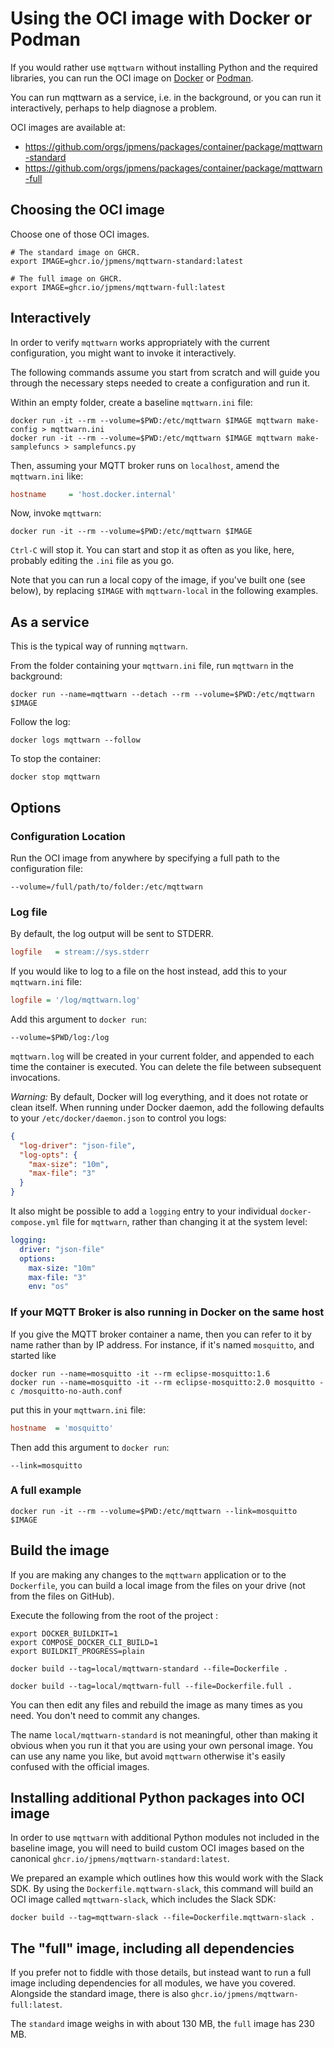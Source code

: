 # Using the OCI image with Docker or Podman

If you would rather use `mqttwarn` without installing Python and the required
libraries, you can run the OCI image on [Docker] or [Podman].

You can run mqttwarn as a service, i.e. in the background, or you can run it
interactively, perhaps to help diagnose a problem.

OCI images are available at:

- https://github.com/orgs/jpmens/packages/container/package/mqttwarn-standard
- https://github.com/orgs/jpmens/packages/container/package/mqttwarn-full

## Choosing the OCI image

Choose one of those OCI images.
```shell
# The standard image on GHCR.
export IMAGE=ghcr.io/jpmens/mqttwarn-standard:latest

# The full image on GHCR.
export IMAGE=ghcr.io/jpmens/mqttwarn-full:latest
```

## Interactively

In order to verify `mqttwarn` works appropriately with the current
configuration, you might want to invoke it interactively.

The following commands assume you start from scratch and will guide you through
the necessary steps needed to create a configuration and run it.

Within an empty folder, create a baseline `mqttwarn.ini` file:
```shell
docker run -it --rm --volume=$PWD:/etc/mqttwarn $IMAGE mqttwarn make-config > mqttwarn.ini
docker run -it --rm --volume=$PWD:/etc/mqttwarn $IMAGE mqttwarn make-samplefuncs > samplefuncs.py
```

Then, assuming your MQTT broker runs on `localhost`, amend the `mqttwarn.ini` like:
```ini
hostname     = 'host.docker.internal'
```

Now, invoke `mqttwarn`:
```shell
docker run -it --rm --volume=$PWD:/etc/mqttwarn $IMAGE
```

`Ctrl-C` will stop it. You can start and stop it as often as you like, here,
probably editing the `.ini` file as you go.

Note that you can run a local copy of the image, if you've built one (see below),
by replacing `$IMAGE` with `mqttwarn-local` in the following examples.


## As a service

This is the typical way of running `mqttwarn`.

From the folder containing your `mqttwarn.ini` file, run `mqttwarn` in the
background:
```shell
docker run --name=mqttwarn --detach --rm --volume=$PWD:/etc/mqttwarn $IMAGE
```

Follow the log:
```shell
docker logs mqttwarn --follow
```

To stop the container:
```shell
docker stop mqttwarn
```


## Options

### Configuration Location

Run the OCI image from anywhere by specifying a full path to the
configuration file:
```shell
--volume=/full/path/to/folder:/etc/mqttwarn
```

### Log file

By default, the log output will be sent to STDERR.
```ini
logfile   = stream://sys.stderr
```

If you would like to log to a file on the host instead, add this to your
`mqttwarn.ini` file:
```ini
logfile = '/log/mqttwarn.log'
```
Add this argument to `docker run`:
```shell
--volume=$PWD/log:/log
```

`mqttwarn.log` will be created in your current folder, and appended to each
time the container is executed. You can delete the file between subsequent
invocations.

*Warning:* By default, Docker will log everything, and it does not rotate or
clean itself.  When running under Docker daemon, add the following defaults
to your `/etc/docker/daemon.json` to control you logs:
```json
{
  "log-driver": "json-file",
  "log-opts": {
    "max-size": "10m",
    "max-file": "3"
  }
}
```

It also might be possible to add a `logging` entry to your individual `docker-compose.yml`
file for `mqttwarn`, rather than changing it at the system level:
```yaml
logging:
  driver: "json-file"
  options:
    max-size: "10m"
    max-file: "3"
    env: "os"
```



### If your MQTT Broker is also running in Docker on the same host

If you give the MQTT broker container a name, then you can refer to it by name rather than by
IP address. For instance, if it's named `mosquitto`, and started like
```shell
docker run --name=mosquitto -it --rm eclipse-mosquitto:1.6
docker run --name=mosquitto -it --rm eclipse-mosquitto:2.0 mosquitto -c /mosquitto-no-auth.conf
```
put this in your `mqttwarn.ini` file:
```ini
hostname  = 'mosquitto'
```
Then add this argument to `docker run`:
```shell
--link=mosquitto
```


### A full example

```shell
docker run -it --rm --volume=$PWD:/etc/mqttwarn --link=mosquitto $IMAGE
```


## Build the image

If you are making any changes to the `mqttwarn` application or to the
`Dockerfile`, you can build a local image from the files on your drive (not
from the files on GitHub).

Execute the following from the root of the project :
```
export DOCKER_BUILDKIT=1
export COMPOSE_DOCKER_CLI_BUILD=1
export BUILDKIT_PROGRESS=plain

docker build --tag=local/mqttwarn-standard --file=Dockerfile .
```

```
docker build --tag=local/mqttwarn-full --file=Dockerfile.full .
```

You can then edit any files and rebuild the image as many times as you need. 
You don't need to commit any changes.

The name `local/mqttwarn-standard` is not meaningful, other than making it obvious when
you run it that you are using your own personal image. You can use any name you
like, but avoid `mqttwarn` otherwise it's easily confused with the official
images.


## Installing additional Python packages into OCI image

In order to use `mqttwarn` with additional Python modules not included in the
baseline image, you will need to build custom OCI images based on the
canonical `ghcr.io/jpmens/mqttwarn-standard:latest`.

We prepared an example which outlines how this would work with the Slack SDK.
By using the `Dockerfile.mqttwarn-slack`, this command will build an OCI
image called `mqttwarn-slack`, which includes the Slack SDK:

```shell
docker build --tag=mqttwarn-slack --file=Dockerfile.mqttwarn-slack .
```

## The "full" image, including all dependencies

If you prefer not to fiddle with those details, but instead want to run a full
image including dependencies for all modules, we have you covered. Alongside
the standard image, there is also `ghcr.io/jpmens/mqttwarn-full:latest`.

The `standard` image weighs in with about 130 MB, the `full` image has 230 MB.


[Docker]: https://docker.com/
[Podman]: https://podman.io/
